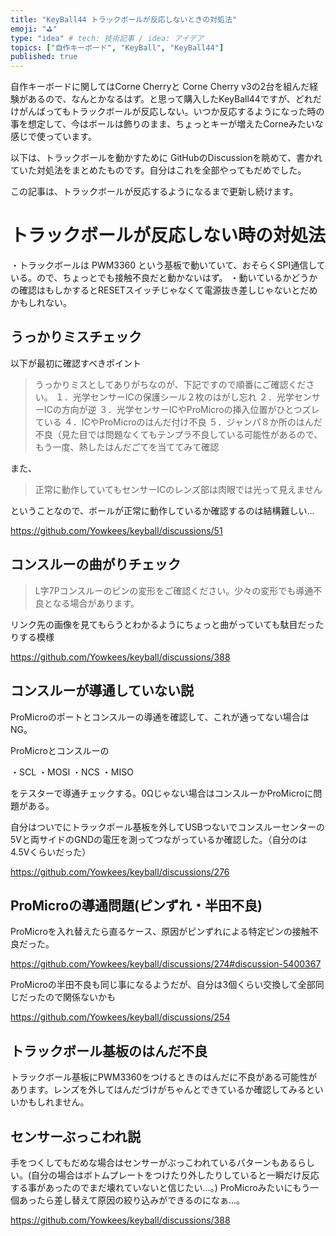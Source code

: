 ```yaml
---
title: "KeyBall44 トラックボールが反応しないときの対処法"
emoji: "⛳"
type: "idea" # tech: 技術記事 / idea: アイデア
topics: ["自作キーボード", "KeyBall", "KeyBall44"]
published: true
---
```


自作キーボードに関してはCorne Cherryと Corne Cherry v3の2台を組んだ経験があるので、なんとかなるはず。と思って購入したKeyBall44ですが、どれだけがんばってもトラックボールが反応しない。いつか反応するようになった時の事を想定して、今はボールは飾りのまま、ちょっとキーが増えたCorneみたいな感じで使っています。

以下は、トラックボールを動かすために GitHubのDiscussionを眺めて、書かれていた対処法をまとめたものです。自分はこれを全部やってもだめでした。

この記事は、トラックボールが反応するようになるまで更新し続けます。

# トラックボールが反応しない時の対処法

・トラックボールは PWM3360 という基板で動いていて、おそらくSPI通信している。ので、ちょっとでも接触不良だと動かないはず。
・動いているかどうかの確認はもしかするとRESETスイッチじゃなくて電源抜き差しじゃないとだめかもしれない。

## うっかりミスチェック

以下が最初に確認すべきポイント

>うっかりミスとしてありがちなのが、下記ですので順番にご確認ください。
>１．光学センサーICの保護シール２枚のはがし忘れ
>２．光学センサーICの方向が逆
>３．光学センサーICやProMicroの挿入位置がひとつズレている
>４．ICやProMicroのはんだ付け不良
>５．ジャンパ８か所のはんだ不良（見た目では問題なくてもテンプラ不良している可能性があるので、もう一度、熱したはんだごてを当ててみて確認

また、

> 正常に動作していてもセンサーICのレンズ部は肉眼では光って見えません

ということなので、ボールが正常に動作しているか確認するのは結構難しい…

https://github.com/Yowkees/keyball/discussions/51

## コンスルーの曲がりチェック

> L字7Pコンスルーのピンの変形をご確認ください。少々の変形でも導通不良となる場合があります。

リンク先の画像を見てもらうとわかるようにちょっと曲がっていても駄目だったりする模様

https://github.com/Yowkees/keyball/discussions/388

## コンスルーが導通していない説

ProMicroのポートとコンスルーの導通を確認して、これが通ってない場合はNG。

ProMicroとコンスルーの

・SCL
・MOSI
・NCS
・MISO

をテスターで導通チェックする。0Ωじゃない場合はコンスルーかProMicroに問題がある。

自分はついでにトラックボール基板を外してUSBつないでコンスルーセンターの5Vと両サイドのGNDの電圧を測ってつながっているか確認した。（自分のは4.5Vくらいだった）

https://github.com/Yowkees/keyball/discussions/276

## ProMicroの導通問題(ピンずれ・半田不良)

ProMicroを入れ替えたら直るケース、原因がピンずれによる特定ピンの接触不良だった。

https://github.com/Yowkees/keyball/discussions/274#discussion-5400367

ProMicroの半田不良も同じ事になるようだが、自分は3個くらい交換して全部同じだったので関係ないかも

https://github.com/Yowkees/keyball/discussions/254

## トラックボール基板のはんだ不良

トラックボール基板にPWM3360をつけるときのはんだに不良がある可能性があります。レンズを外してはんだづけがちゃんとできているか確認してみるといいかもしれません。

## センサーぶっこわれ説

手をつくしてもだめな場合はセンサーがぶっこわれているパターンもあるらしい。(自分の場合はボトムプレートをつけたり外したりしていると一瞬だけ反応する事があったのでまだ壊れていないと信じたい…。)
ProMicroみたいにもう一個あったら差し替えて原因の絞り込みができるのになぁ…。

https://github.com/Yowkees/keyball/discussions/388








